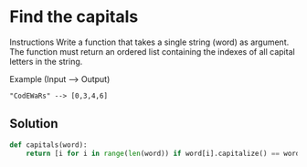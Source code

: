 # Find the capitals
Instructions
Write a function that takes a single string (word) as argument. The function must return an ordered list containing the indexes of all capital letters in the string.

Example (Input --> Output)
```
"CodEWaRs" --> [0,3,4,6]
```

## Solution
```Python
def capitals(word):
    return [i for i in range(len(word)) if word[i].capitalize() == word[i]]
```